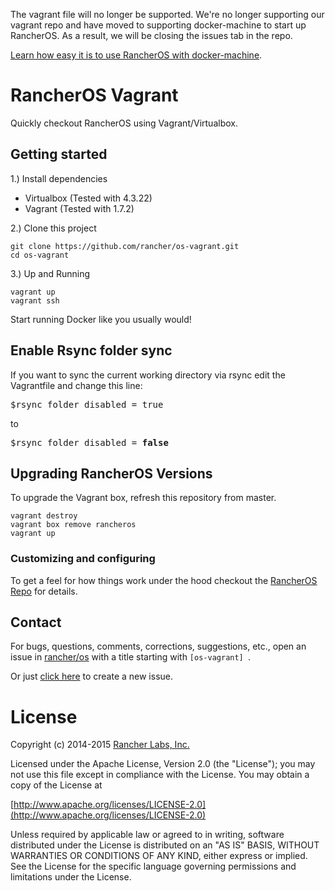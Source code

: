 
The vagrant file will no longer be supported. We're no longer supporting our vagrant repo and have moved to supporting docker-machine to start up RancherOS. As a result, we will be closing the issues tab in the repo.

[Learn how easy it is to use RancherOS with docker-machine](http://docs.rancher.com/os/running-rancheros/workstation/docker-machine/).

# RancherOS Vagrant

Quickly checkout RancherOS using Vagrant/Virtualbox.


## Getting started
1.) Install dependencies

* Virtualbox (Tested with 4.3.22)
* Vagrant (Tested with 1.7.2)

2.) Clone this project

```
git clone https://github.com/rancher/os-vagrant.git
cd os-vagrant
```

3.) Up and Running

```
vagrant up
vagrant ssh
```

Start running Docker like you usually would!

## Enable Rsync folder sync
If you want to sync the current working directory via rsync edit the Vagrantfile and change this line:

<pre>$rsync_folder_disabled = true</pre>

to

<pre>
$rsync_folder_disabled = <b>false</b>
</pre>
## Upgrading RancherOS Versions

To upgrade the Vagrant box, refresh this repository from master.

```
vagrant destroy
vagrant box remove rancheros
vagrant up
```


### Customizing and configuring


To get a feel for how things work under the hood checkout the 
[RancherOS Repo](https://github.com/rancherio/os) for details.

## Contact
For bugs, questions, comments, corrections, suggestions, etc., open an issue in
 [rancher/os](//github.com/rancher/os/issues) with a title starting with `[os-vagrant] `.

Or just [click here](//github.com/rancher/os/issues/new?title=%5Bos-vagrant%5D%20) to create a new issue.


# License
Copyright (c) 2014-2015 [Rancher Labs, Inc.](http://rancher.com)

Licensed under the Apache License, Version 2.0 (the "License");
you may not use this file except in compliance with the License.
You may obtain a copy of the License at

[http://www.apache.org/licenses/LICENSE-2.0](http://www.apache.org/licenses/LICENSE-2.0)

Unless required by applicable law or agreed to in writing, software
distributed under the License is distributed on an "AS IS" BASIS,
WITHOUT WARRANTIES OR CONDITIONS OF ANY KIND, either express or implied.
See the License for the specific language governing permissions and
limitations under the License.

